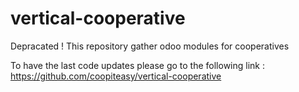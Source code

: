 # vertical-cooperative
Depracated !
This repository gather odoo modules for cooperatives

To have the last code updates please go to the following link : https://github.com/coopiteasy/vertical-cooperative
